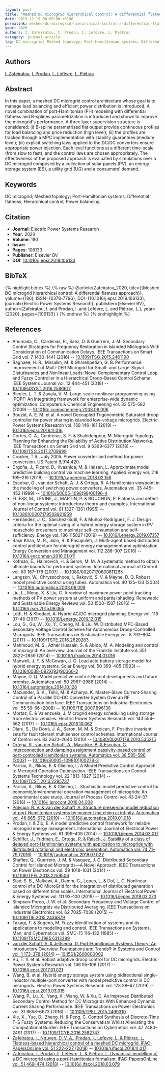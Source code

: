 ```yaml
---
layout: post
title: "Meshed DC microgrid hierarchical control: A differential flatness approach"
date: 2019-12-19 00:00:00 +0100
permalink: meshed-dc-microgrid-hierarchical-control-a-differential-flatness-approach
year: 2020
authors: I. Zafeiratou, I. Prodan, L. Lefèvre, L. Piétrac
category: journal-article
tag: DC microgrid; Meshed topology; Port-Hamiltonian systems; Differential flatness; Hierarchical control; Power balancing
---
```

 
## Authors
[I. Zafeiratou](authors/i-zafeiratou), [I. Prodan](authors/ionela-prodan), [L. Lefèvre](authors/laurent-lefevre), [L. Piétrac](authors/l-pietrac)
 
## Abstract
In this paper, a meshed DC microgrid control architecture whose goal is to manage load balancing and efficient power distribution is introduced. A novel combination of port-Hamiltonian (PH) modeling with differential flatness and B-splines parametrization is introduced and shown to improve the microgrid's performance. A three layer supervision structure is considered: (i) B-spline parametrized flat output provide continuous profiles for load balancing and price reduction (high level); (ii) the profiles are tracked through a MPC implementation with stability guarantees (medium level); (iii) explicit switching laws applied to the DC/DC converters ensure appropriate power injection. Each level functions at a different time-scale (from slow to fast), and the control laws are chosen appropriately. The effectiveness of the proposed approach is evaluated by simulations over a DC microgrid composed by a collection of solar panels (PV), an energy storage system (ES), a utility grid (UG) and a consumers’ demand.
 
## Keywords
DC microgrid; Meshed topology; Port-Hamiltonian systems; Differential flatness; Hierarchical control; Power balancing
 
## Citation
- **Journal:** Electric Power Systems Research
- **Year:** 2020
- **Volume:** 180
- **Issue:** 
- **Pages:** 106133
- **Publisher:** Elsevier BV
- **DOI:** [10.1016/j.epsr.2019.106133](https://doi.org/10.1016/j.epsr.2019.106133)
 
## BibTeX
{% highlight bibtex %}
{% raw %}
@article{Zafeiratou_2020,
  title={{Meshed DC microgrid hierarchical control: A differential flatness approach}},
  volume={180},
  ISSN={0378-7796},
  DOI={10.1016/j.epsr.2019.106133},
  journal={Electric Power Systems Research},
  publisher={Elsevier BV},
  author={Zafeiratou, I. and Prodan, I. and Lefèvre, L. and Piétrac, L.},
  year={2020},
  pages={106133}
}
{% endraw %}
{% endhighlight %}
 
## References
- Ahumada, C., Cardenas, R., Saez, D. & Guerrero, J. M. Secondary Control Strategies for Frequency Restoration in Islanded Microgrids With Consideration of Communication Delays. IEEE Transactions on Smart Grid vol. 7 1430–1441 (2016) -- [10.1109/TSG.2015.2461190](https://doi.org/10.1109/TSG.2015.2461190)
- Baghaee, H. R., Mirsalim, M. & Gharehpetian, G. B. Performance Improvement of Multi-DER Microgrid for Small- and Large-Signal Disturbances and Nonlinear Loads: Novel Complementary Control Loop and Fuzzy Controller in a Hierarchical Droop-Based Control Scheme. IEEE Systems Journal vol. 12 444–451 (2018) -- [10.1109/JSYST.2016.2580617](https://doi.org/10.1109/JSYST.2016.2580617)
- Biegler, L. T. & Zavala, V. M. Large-scale nonlinear programming using IPOPT: An integrating framework for enterprise-wide dynamic optimization. Computers &amp; Chemical Engineering vol. 33 575–582 (2009) -- [10.1016/j.compchemeng.2008.08.006](https://doi.org/10.1016/j.compchemeng.2008.08.006)
- Bouzid, A. E. M. et al. A novel Decoupled Trigonometric Saturated droop controller for power sharing in islanded low-voltage microgrids. Electric Power Systems Research vol. 168 146–161 (2019) -- [10.1016/j.epsr.2018.11.016](https://doi.org/10.1016/j.epsr.2018.11.016)
- Cortes, C. A., Contreras, S. F. & Shahidehpour, M. Microgrid Topology Planning for Enhancing the Reliability of Active Distribution Networks. IEEE Transactions on Smart Grid vol. 9 6369–6377 (2018) -- [10.1109/TSG.2017.2709699](https://doi.org/10.1109/TSG.2017.2709699)
- Crocker, T.R., July 2005. Power converter and method for power conversion. US Patent 6,914,420.
- Drgoňa, J., Picard, D., Kvasnica, M. & Helsen, L. Approximate model predictive building control via machine learning. Applied Energy vol. 218 199–216 (2018) -- [10.1016/j.apenergy.2018.02.156](https://doi.org/10.1016/j.apenergy.2018.02.156)
- Escobar, G., van der Schaft, A. J. & Ortega, R. A Hamiltonian viewpoint in the modeling of switching power converters. Automatica vol. 35 445–452 (1999) -- [10.1016/S0005-1098(98)00196-4](https://doi.org/10.1016/S0005-1098(98)00196-4)
- FLIESS, M., LÉVINE, J., MARTIN, P. & ROUCHON, P. Flatness and defect of non-linear systems: introductory theory and examples. International Journal of Control vol. 61 1327–1361 (1995) -- [10.1080/00207179508921959](https://doi.org/10.1080/00207179508921959)
- Hernández, J. C., Sanchez-Sutil, F. & Muñoz-Rodríguez, F. J. Design criteria for the optimal sizing of a hybrid energy storage system in PV household-prosumers to maximize self-consumption and self-sufficiency. Energy vol. 186 115827 (2019) -- [10.1016/j.energy.2019.07.157](https://doi.org/10.1016/j.energy.2019.07.157)
- Basir Khan, M. R., Jidin, R. & Pasupuleti, J. Multi-agent based distributed control architecture for microgrid energy management and optimization. Energy Conversion and Management vol. 112 288–307 (2016) -- [10.1016/j.enconman.2016.01.011](https://doi.org/10.1016/j.enconman.2016.01.011)
- Kofman, E., Haimovich, H. & Seron, M. M. A systematic method to obtain ultimate bounds for perturbed systems. International Journal of Control vol. 80 167–178 (2007) -- [10.1080/00207170600611265](https://doi.org/10.1080/00207170600611265)
- Langson, W., Chryssochoos, I., Raković, S. V. & Mayne, D. Q. Robust model predictive control using tubes. Automatica vol. 40 125–133 (2004) -- [10.1016/j.automatica.2003.08.009](https://doi.org/10.1016/j.automatica.2003.08.009)
- Liu, L., Meng, X. & Liu, C. A review of maximum power point tracking methods of PV power system at uniform and partial shading. Renewable and Sustainable Energy Reviews vol. 53 1500–1507 (2016) -- [10.1016/j.rser.2015.09.065](https://doi.org/10.1016/j.rser.2015.09.065)
- Lotfi, H. & Khodaei, A. Hybrid AC/DC microgrid planning. Energy vol. 118 37–46 (2017) -- [10.1016/j.energy.2016.12.015](https://doi.org/10.1016/j.energy.2016.12.015)
- Lou, G., Gu, W., Xu, Y., Cheng, M. & Liu, W. Distributed MPC-Based Secondary Voltage Control Scheme for Autonomous Droop-Controlled Microgrids. IEEE Transactions on Sustainable Energy vol. 8 792–804 (2017) -- [10.1109/TSTE.2016.2620283](https://doi.org/10.1109/TSTE.2016.2620283)
- Mahmoud, M. S., Azher Hussain, S. & Abido, M. A. Modeling and control of microgrid: An overview. Journal of the Franklin Institute vol. 351 2822–2859 (2014) -- [10.1016/j.jfranklin.2014.01.016](https://doi.org/10.1016/j.jfranklin.2014.01.016)
- Manwell, J. F. & McGowan, J. G. Lead acid battery storage model for hybrid energy systems. Solar Energy vol. 50 399–405 (1993) -- [10.1016/0038-092X(93)90060-2](https://doi.org/10.1016/0038-092X(93)90060-2)
- Mayne, D. Q. Model predictive control: Recent developments and future promise. Automatica vol. 50 2967–2986 (2014) -- [10.1016/j.automatica.2014.10.128](https://doi.org/10.1016/j.automatica.2014.10.128)
- Mazumder, S. K., Tahir, M. & Acharya, K. Master–Slave Current-Sharing Control of a Parallel DC–DC Converter System Over an RF Communication Interface. IEEE Transactions on Industrial Electronics vol. 55 59–66 (2008) -- [10.1109/TIE.2007.896138](https://doi.org/10.1109/TIE.2007.896138)
- Mortaz, E. & Valenzuela, J. Microgrid energy scheduling using storage from electric vehicles. Electric Power Systems Research vol. 143 554–562 (2017) -- [10.1016/j.epsr.2016.10.062](https://doi.org/10.1016/j.epsr.2016.10.062)
- Olaru, S., De Doná, J. A., Seron, M. M. & Stoican, F. Positive invariant sets for fault tolerant multisensor control schemes. International Journal of Control vol. 83 2622–2640 (2010) -- [10.1080/00207179.2010.535215](https://doi.org/10.1080/00207179.2010.535215)
- [Ortega, R., van der Schaft, A., Maschke, B. & Escobar, G. Interconnection and damping assignment passivity-based control of port-controlled Hamiltonian systems. Automatica vol. 38 585–596 (2002)](interconnection-and-damping-assignment-passivity-based-control-of-port-controlled-hamiltonian-systems) -- [10.1016/S0005-1098(01)00278-3](https://doi.org/10.1016/S0005-1098(01)00278-3)
- Parisio, A., Rikos, E. & Glielmo, L. A Model Predictive Control Approach to Microgrid Operation Optimization. IEEE Transactions on Control Systems Technology vol. 22 1813–1827 (2014) -- [10.1109/TCST.2013.2295737](https://doi.org/10.1109/TCST.2013.2295737)
- Parisio, A., Rikos, E. & Glielmo, L. Stochastic model predictive control for economic/environmental operation management of microgrids: An experimental case study. Journal of Process Control vol. 43 24–37 (2016) -- [10.1016/j.jprocont.2016.04.008](https://doi.org/10.1016/j.jprocont.2016.04.008)
- [Polyuga, R. V. & van der Schaft, A. Structure preserving model reduction of port-Hamiltonian systems by moment matching at infinity. Automatica vol. 46 665–672 (2010)](structure-preserving-model-reduction-of-port-hamiltonian-systems-by-moment-matching-at-infinity) -- [10.1016/j.automatica.2010.01.018](https://doi.org/10.1016/j.automatica.2010.01.018)
- Prodan, I. & Zio, E. A model predictive control framework for reliable microgrid energy management. International Journal of Electrical Power &amp; Energy Systems vol. 61 399–409 (2014) -- [10.1016/j.ijepes.2014.03.017](https://doi.org/10.1016/j.ijepes.2014.03.017)
- [Schiffer, J., Fridman, E., Ortega, R. & Raisch, J. Stability of a class of delayed port-Hamiltonian systems with application to microgrids with distributed rotational and electronic generation. Automatica vol. 74 71–79 (2016)](stability-of-a-class-of-delayed-port-hamiltonian-systems-with-application-to-microgrids-with-distributed-rotational-and-electronic-generation) -- [10.1016/j.automatica.2016.07.022](https://doi.org/10.1016/j.automatica.2016.07.022)
- Shafiee, Q., Guerrero, J. M. & Vasquez, J. C. Distributed Secondary Control for Islanded Microgrids—A Novel Approach. IEEE Transactions on Power Electronics vol. 29 1018–1031 (2014) -- [10.1109/TPEL.2013.2259506](https://doi.org/10.1109/TPEL.2013.2259506)
- Siad, S. B., Malkawi, A., Damm, G., Lopes, L. & Dol, L. G. Nonlinear control of a DC MicroGrid for the integration of distributed generation based on different time scales. International Journal of Electrical Power &amp; Energy Systems vol. 111 93–100 (2019) -- [10.1016/j.ijepes.2019.03.073](https://doi.org/10.1016/j.ijepes.2019.03.073)
- Simpson-Porco, J. W. et al. Secondary Frequency and Voltage Control of Islanded Microgrids via Distributed Averaging. IEEE Transactions on Industrial Electronics vol. 62 7025–7038 (2015) -- [10.1109/TIE.2015.2436879](https://doi.org/10.1109/TIE.2015.2436879)
- Takagi, T. & Sugeno, M. Fuzzy identification of systems and its applications to modeling and control. IEEE Transactions on Systems, Man, and Cybernetics vol. SMC-15 116–132 (1985) -- [10.1109/TSMC.1985.6313399](https://doi.org/10.1109/TSMC.1985.6313399)
- [van der Schaft, A. & Jeltsema, D. Port-Hamiltonian Systems Theory: An Introductory Overview. Foundations and Trends® in Systems and Control vol. 1 173–378 (2014)](port-hamiltonian-systems-theory-an-introductory-overview-journal) -- [10.1561/2600000002](https://doi.org/10.1561/2600000002)
- Vu, T. V. et al. Robust adaptive droop control for DC microgrids. Electric Power Systems Research vol. 146 95–106 (2017) -- [10.1016/j.epsr.2017.01.021](https://doi.org/10.1016/j.epsr.2017.01.021)
- Wang, B. et al. Hybrid energy storage system using bidirectional single-inductor multiple-port converter with model predictive control in DC microgrids. Electric Power Systems Research vol. 173 38–47 (2019) -- [10.1016/j.epsr.2019.03.015](https://doi.org/10.1016/j.epsr.2019.03.015)
- Wang, P., Lu, X., Yang, X., Wang, W. & Xu, D. An Improved Distributed Secondary Control Method for DC Microgrids With Enhanced Dynamic Current Sharing Performance. IEEE Transactions on Power Electronics vol. 31 6658–6673 (2016) -- [10.1109/TPEL.2015.2499310](https://doi.org/10.1109/TPEL.2015.2499310)
- Xie, X., Yue, D., Zhang, H. & Peng, C. Control Synthesis of Discrete-Time T–S Fuzzy Systems: Reducing the Conservatism Whilst Alleviating the Computational Burden. IEEE Transactions on Cybernetics vol. 47 2480–2491 (2017) -- [10.1109/TCYB.2016.2582747](https://doi.org/10.1109/TCYB.2016.2582747)
- [Zafeiratou, I., Nguyen, D. V. A., Prodan, I., Lefèvre, L. & Piétrac, L. Flatness-based hierarchical control of a meshed DC microgrid. IFAC-PapersOnLine vol. 51 222–227 (2018)](flatness-based-hierarchical-control-of-a-meshed-dc-microgrid) -- [10.1016/j.ifacol.2018.11.017](https://doi.org/10.1016/j.ifacol.2018.11.017)
- [Zafeiratou, I., Prodan, I., Lefèvre, L. & Piétrac, L. Dynamical modelling of a DC microgrid using a port-Hamiltonian formalism. IFAC-PapersOnLine vol. 51 469–474 (2018)](dynamical-modelling-of-a-dc-microgrid-using-a-port-hamiltonian-formalism) -- [10.1016/j.ifacol.2018.03.079](https://doi.org/10.1016/j.ifacol.2018.03.079)

